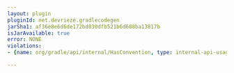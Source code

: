 ```yaml
---
layout: plugin
pluginId: net.devrieze.gradlecodegen
jarSha1: af36e8e6d6de172bd030dfb521b6d608ba13817b
isJarAvailable: true
error: NONE
violations:
- {name: org/gradle/api/internal/HasConvention, type: internal-api-usage}

---
```

